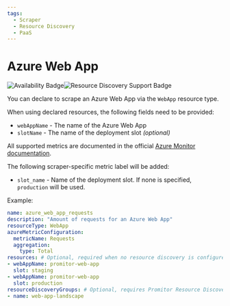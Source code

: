 ```yaml
---
tags:
  - Scraper
  - Resource Discovery
  - PaaS
---
```


# Azure Web App

![Availability Badge](https://img.shields.io/badge/Available%20Starting-v1.2-green.svg)![Resource Discovery Support Badge](https://img.shields.io/badge/Support%20for%20Resource%20Discovery-Yes-green.svg)

You can declare to scrape an Azure Web App via the `WebApp` resource
type.

When using declared resources, the following fields need to be provided:

- `webAppName` - The name of the Azure Web App
- `slotName` - The name of the deployment slot *(optional)*

All supported metrics are documented in the official [Azure Monitor documentation](https://learn.microsoft.com/en-us/azure/azure-monitor/essentials/metrics-supported#microsoftwebsites-excluding-functions).

The following scraper-specific metric label will be added:

- `slot_name` - Name of the deployment slot. If none is specified, `production` will be used.

Example:

```yaml
name: azure_web_app_requests
description: "Amount of requests for an Azure Web App"
resourceType: WebApp
azureMetricConfiguration:
  metricName: Requests
  aggregation:
    type: Total
resources: # Optional, required when no resource discovery is configured
- webAppName: promitor-web-app
  slot: staging
- webAppName: promitor-web-app
  slot: production
resourceDiscoveryGroups: # Optional, requires Promitor Resource Discovery agent (https://docs.promitor.io/latest/how-it-works#using-resource-discovery)
- name: web-app-landscape
```
